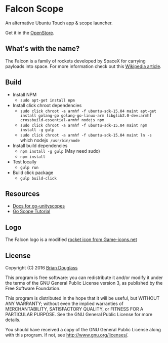 # Falcon Scope

An alternative Ubuntu Touch app & scope launcher.

Get it in the [OpenStore](https://open.uappexplorer.com/app/falcon.bhdouglass).

## What's with the name?

The Falcon is a family of rockets developed by SpaceX for carrying payloads into
space. For more information check out this [Wikipedia article](https://en.wikipedia.org/wiki/Falcon_1).

## Build

* Install NPM
    * `sudo apt-get install npm`
* Install click chroot dependencies
    * `sudo click chroot -a armhf -f ubuntu-sdk-15.04 maint apt-get install golang-go golang-go-linux-arm libglib2.0-dev:armhf crossbuild-essential-armhf nodejs npm`
    * `sudo click chroot -a armhf -f ubuntu-sdk-15.04 maint npm install -g gulp`
    * `sudo click chroot -a armhf -f ubuntu-sdk-15.04 maint ln -s `which nodejs` /usr/bin/node`
* Install build dependencies
    * `npm install -g gulp` (May need sudo)
    * `npm install`
* Test locally
    * `gulp run`
* Build click package
    * `gulp build-click`

## Resources

- [Docs for go-unityscopes](https://godoc.org/launchpad.net/go-unityscopes/v2)
- [Go Scope Tutorial](https://developer.ubuntu.com/en/scopes/tutorials/developing-scopes-go/)

## Logo

The Falcon logo is a modified [rocket icon from Game-icons.net](http://game-icons.net/lorc/originals/rocket.html)

## License

Copyright (C) 2016 [Brian Douglass](http://bhdouglass.com/)

This program is free software: you can redistribute it and/or modify it under the terms of the GNU General Public License version 3, as published
by the Free Software Foundation.

This program is distributed in the hope that it will be useful, but WITHOUT ANY WARRANTY; without even the implied warranties of MERCHANTABILITY, SATISFACTORY QUALITY, or FITNESS FOR A PARTICULAR PURPOSE.  See the GNU General Public License for more details.

You should have received a copy of the GNU General Public License along with this program.  If not, see <http://www.gnu.org/licenses/>.
